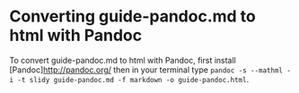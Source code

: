 # Converting guide-pandoc.md to html with Pandoc

To convert guide-pandoc.md to html with Pandoc, first install [Pandoc]http://pandoc.org/ then in your terminal type `pandoc -s --mathml -i -t slidy guide-pandoc.md -f markdown -o guide-pandoc.html`.